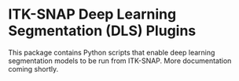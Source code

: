 # ITK-SNAP Deep Learning Segmentation (DLS) Plugins
This package contains Python scripts that enable deep learning segmentation models to be run from ITK-SNAP. More documentation coming shortly.
